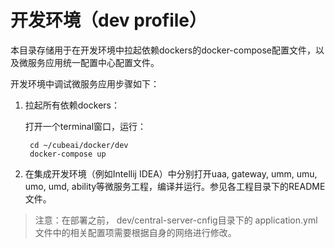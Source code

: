 # 开发环境（dev profile）

本目录存储用于在开发环境中拉起依赖dockers的docker-compose配置文件，以及微服务应用统一配置中心配置文件。

开发环境中调试微服务应用步骤如下：

1. 拉起所有依赖dockers：

    打开一个terminal窗口，运行：

        cd ~/cubeai/docker/dev
        docker-compose up
        
2. 在集成开发环境（例如Intellij IDEA）中分别打开uaa, gateway, umm, umu, umo, umd, ability等微服务工程，编译并运行。参见各工程目录下的README文件。


>注意：在部署之前， dev/central-server-cnfig目录下的 application.yml文件中的相关配置项需要根据自身的网络进行修改。

